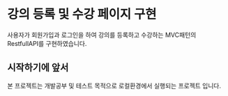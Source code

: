 # 강의 등록 및 수강 페이지 구현

사용자가 회원가입과 로그인을 하여 강의를 등록하고 수강하는 MVC패턴의 RestfullAPI를 구현하였습니다.

## 시작하기에 앞서

본 프로젝트는 개발공부 및 테스트 목적으로 로컬환경에서 실행되는 프로젝트 입니다.
